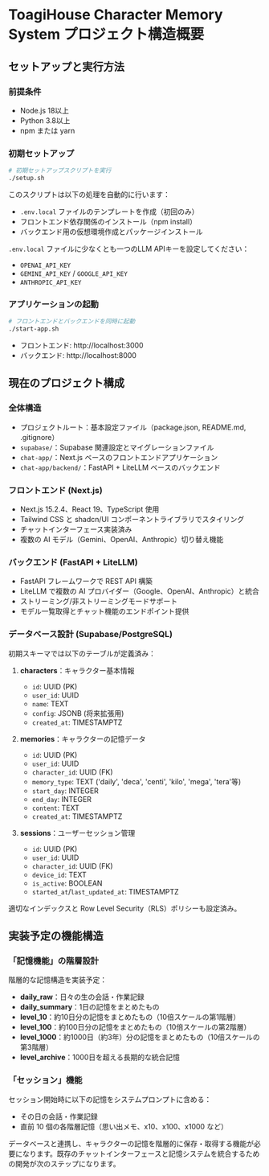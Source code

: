 # ToagiHouse Character Memory System プロジェクト構造概要

## セットアップと実行方法

### 前提条件
- Node.js 18以上
- Python 3.8以上
- npm または yarn

### 初期セットアップ

```bash
# 初期セットアップスクリプトを実行
./setup.sh
```

このスクリプトは以下の処理を自動的に行います：
- `.env.local` ファイルのテンプレートを作成（初回のみ）
- フロントエンド依存関係のインストール（npm install）
- バックエンド用の仮想環境作成とパッケージインストール

`.env.local` ファイルに少なくとも一つのLLM APIキーを設定してください：
- `OPENAI_API_KEY`
- `GEMINI_API_KEY` / `GOOGLE_API_KEY`
- `ANTHROPIC_API_KEY`

### アプリケーションの起動

```bash
# フロントエンドとバックエンドを同時に起動
./start-app.sh
```

- フロントエンド: http://localhost:3000
- バックエンド: http://localhost:8000

## 現在のプロジェクト構成

### 全体構造

- プロジェクトルート：基本設定ファイル（package.json, README.md, .gitignore）
- `supabase/`：Supabase 関連設定とマイグレーションファイル
- `chat-app/`：Next.js ベースのフロントエンドアプリケーション
- `chat-app/backend/`：FastAPI + LiteLLM ベースのバックエンド

### フロントエンド (Next.js)

- Next.js 15.2.4、React 19、TypeScript 使用
- Tailwind CSS と shadcn/UI コンポーネントライブラリでスタイリング
- チャットインターフェース実装済み
- 複数の AI モデル（Gemini、OpenAI、Anthropic）切り替え機能

### バックエンド (FastAPI + LiteLLM)

- FastAPI フレームワークで REST API 構築
- LiteLLM で複数の AI プロバイダー（Google、OpenAI、Anthropic）と統合
- ストリーミング/非ストリーミングモードサポート
- モデル一覧取得とチャット機能のエンドポイント提供

### データベース設計 (Supabase/PostgreSQL)

初期スキーマでは以下のテーブルが定義済み：

1. **characters**：キャラクター基本情報

   - `id`: UUID (PK)
   - `user_id`: UUID
   - `name`: TEXT
   - `config`: JSONB (将来拡張用)
   - `created_at`: TIMESTAMPTZ

2. **memories**：キャラクターの記憶データ

   - `id`: UUID (PK)
   - `user_id`: UUID
   - `character_id`: UUID (FK)
   - `memory_type`: TEXT ('daily', 'deca', 'centi', 'kilo', 'mega', 'tera'等)
   - `start_day`: INTEGER
   - `end_day`: INTEGER
   - `content`: TEXT
   - `created_at`: TIMESTAMPTZ

3. **sessions**：ユーザーセッション管理
   - `id`: UUID (PK)
   - `user_id`: UUID
   - `character_id`: UUID (FK)
   - `device_id`: TEXT
   - `is_active`: BOOLEAN
   - `started_at`/`last_updated_at`: TIMESTAMPTZ

適切なインデックスと Row Level Security（RLS）ポリシーも設定済み。

## 実装予定の機能構造

### 「記憶機能」の階層設計

階層的な記憶構造を実装予定：

- **daily_raw**：日々の生の会話・作業記録
- **daily_summary**：1日の記憶をまとめたもの
- **level_10**：約10日分の記憶をまとめたもの（10倍スケールの第1階層）
- **level_100**：約100日分の記憶をまとめたもの（10倍スケールの第2階層）
- **level_1000**：約1000日（約3年）分の記憶をまとめたもの（10倍スケールの第3階層）
- **level_archive**：1000日を超える長期的な統合記憶

### 「セッション」機能

セッション開始時に以下の記憶をシステムプロンプトに含める：

- その日の会話・作業記録
- 直前 10 個の各階層記憶（思い出メモ、x10、x100、x1000 など）

データベースと連携し、キャラクターの記憶を階層的に保存・取得する機能が必要になります。既存のチャットインターフェースと記憶システムを統合するための開発が次のステップになります。
